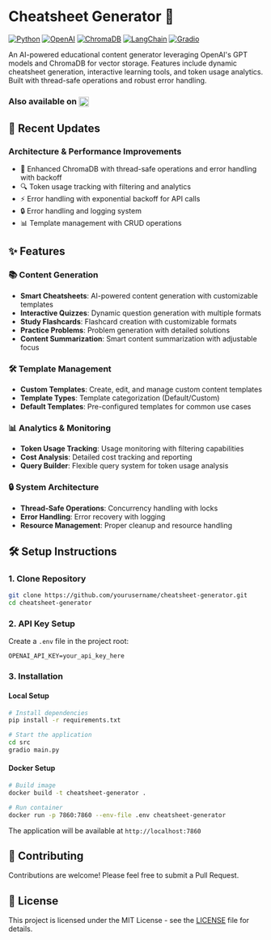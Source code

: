 # Cheatsheet Generator 🚀

[![Python](https://img.shields.io/badge/Python-3.8%2B-blue)](https://www.python.org/downloads/)
[![OpenAI](https://img.shields.io/badge/OpenAI-GPT--4-green)](https://openai.com)
[![ChromaDB](https://img.shields.io/badge/ChromaDB-Vector%20DB-orange)](https://www.trychroma.com/)
[![LangChain](https://img.shields.io/badge/LangChain-LLM%20Framework-purple)](https://python.langchain.com/)
[![Gradio](https://img.shields.io/badge/Gradio-UI%20Framework-red)](https://gradio.app/)


An AI-powered educational content generator leveraging OpenAI's GPT models and ChromaDB for vector storage. Features include dynamic cheatsheet generation, interactive learning tools, and token usage analytics. Built with thread-safe operations and robust error handling.

### Also available on <a href="https://huggingface.co/Synthduck"><img src="https://img.shields.io/badge/🤗_|_Hugging_Face-blue?style=flat" alt="Hugging Face" height="20" style="vertical-align:middle"></a>

## 🔄 Recent Updates

### Architecture & Performance Improvements
- 🚀 Enhanced ChromaDB with thread-safe operations and error handling with backoff
- 🔍 Token usage tracking with filtering and analytics
- ⚡ Error handling with exponential backoff for API calls
- 🔒 Error handling and logging system
- 📊 Template management with CRUD operations

## ✨ Features

### 📚 Content Generation
- **Smart Cheatsheets**: AI-powered content generation with customizable templates
- **Interactive Quizzes**: Dynamic question generation with multiple formats
- **Study Flashcards**: Flashcard creation with customizable formats
- **Practice Problems**: Problem generation with detailed solutions
- **Content Summarization**: Smart content summarization with adjustable focus

### 🛠️ Template Management
- **Custom Templates**: Create, edit, and manage custom content templates
- **Template Types**: Template categorization (Default/Custom)
- **Default Templates**: Pre-configured templates for common use cases

### 📊 Analytics & Monitoring
- **Token Usage Tracking**: Usage monitoring with filtering capabilities
- **Cost Analysis**: Detailed cost tracking and reporting
- **Query Builder**: Flexible query system for token usage analysis

### 🔒 System Architecture
- **Thread-Safe Operations**: Concurrency handling with locks
- **Error Handling**: Error recovery with logging
- **Resource Management**: Proper cleanup and resource handling

## 🛠️ Setup Instructions

### 1. Clone Repository
```bash
git clone https://github.com/yourusername/cheatsheet-generator.git
cd cheatsheet-generator
```

### 2. API Key Setup
Create a `.env` file in the project root:
```env
OPENAI_API_KEY=your_api_key_here
```

### 3. Installation

#### Local Setup
```bash
# Install dependencies
pip install -r requirements.txt

# Start the application
cd src
gradio main.py
```

#### Docker Setup
```bash
# Build image
docker build -t cheatsheet-generator .

# Run container
docker run -p 7860:7860 --env-file .env cheatsheet-generator
```

The application will be available at `http://localhost:7860`

## 🤝 Contributing
Contributions are welcome! Please feel free to submit a Pull Request.

## 📄 License
This project is licensed under the MIT License - see the [LICENSE](LICENSE) file for details.
